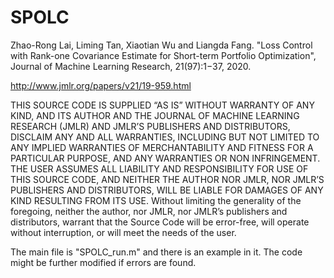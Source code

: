 # SPOLC
Zhao-Rong Lai, Liming Tan, Xiaotian Wu and Liangda Fang. "Loss Control with Rank-one Covariance Estimate for Short-term Portfolio Optimization",  Journal of Machine Learning Research, 21(97):1−37, 2020. 

http://www.jmlr.org/papers/v21/19-959.html

THIS SOURCE CODE IS SUPPLIED “AS IS” WITHOUT WARRANTY OF ANY KIND, AND ITS AUTHOR AND THE JOURNAL OF MACHINE LEARNING RESEARCH (JMLR) AND JMLR’S PUBLISHERS AND DISTRIBUTORS, DISCLAIM ANY AND ALL WARRANTIES, INCLUDING BUT NOT LIMITED TO ANY IMPLIED WARRANTIES OF MERCHANTABILITY AND FITNESS FOR A PARTICULAR PURPOSE, AND ANY WARRANTIES OR NON INFRINGEMENT. THE USER ASSUMES ALL LIABILITY AND RESPONSIBILITY FOR USE OF THIS SOURCE CODE, AND NEITHER THE AUTHOR NOR JMLR, NOR JMLR’S PUBLISHERS AND DISTRIBUTORS, WILL BE LIABLE FOR DAMAGES OF ANY KIND RESULTING FROM ITS USE. Without limiting the generality of the foregoing, neither the author, nor JMLR, nor JMLR’s publishers and distributors, warrant that the Source Code will be error-free, will operate without interruption, or will meet the needs of the user.

The main file is "SPOLC_run.m" and there is an example in it. The code might be further modified if errors are found.
